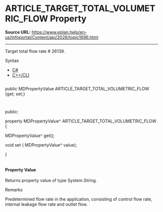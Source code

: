 # ARTICLE_TARGET_TOTAL_VOLUMETRIC_FLOW Property

**Source URL:** https://www.eplan.help/en-us/Infoportal/Content/api/2026/topic1696.html

---

Target total flow rate # 26139.

Syntax

- [C#](#i-syntax-CS)
- [C++/CLI](#i-syntax-CPP2005)

```
```
public MDPropertyValue ARTICLE_TARGET_TOTAL_VOLUMETRIC_FLOW {get; set;}
```
```

```
```
public:

property MDPropertyValue^ ARTICLE_TARGET_TOTAL_VOLUMETRIC_FLOW {

   MDPropertyValue^ get();

   void set (    MDPropertyValue^ value);

}
```
```

#### Property Value

Returns property value of type System.String.

Remarks

Predetermined flow rate in the application, consisting of control flow rate, internal leakage flow rate and outlet flow.
